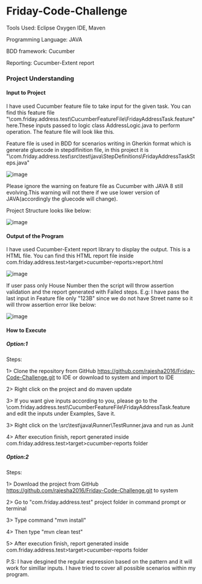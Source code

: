 # Friday-Code-Challenge

Tools Used: Eclipse Oxygen IDE, Maven

Programming Language: JAVA

BDD framework: Cucumber

Reporting: Cucumber-Extent report


### Project Understanding

#### Input to Project
I have used Cucumber feature file to take input for the given task. You can find this feature file "\com.friday.address.test\CucumberFeatureFile\FridayAddressTask.feature" here.These inputs passed to logic class AddressLogic.java to perform operation. The feature file will look like this.

Feature file is used in BDD for scenarios writing in Gherkin format which is generate gluecode in stepdifinition file, in this project it is "\com.friday.address.test\src\test\java\StepDefinitions\FridayAddressTaskSteps.java"

![image](https://user-images.githubusercontent.com/23300234/50474590-8aa9f400-09e7-11e9-9c36-78d973f0115c.png)

Please ignore the warning on feature file as Cucumber with JAVA 8 still evolving.This warning will not there if we use lower version of JAVA(accordingly the gluecode will change).

Project Structure looks like below:

![image](https://user-images.githubusercontent.com/23300234/50472218-e7a0ac80-09dd-11e9-90b8-a704e6b242ed.png)

#### Output of the Program
I have used Cucumber-Extent report library to display the output. This is a HTML file. You can find this HTML report file inside com.friday.address.test>target>cucumber-reports>report.html 

![image](https://user-images.githubusercontent.com/23300234/50470596-241cda00-09d7-11e9-9cdb-56fe380a180f.png)

If user pass only House Number then the script will throw assertion validation and the report generated with Failed steps. E.g: I have pass the last input in Feature file only "123B" since we do not have Street name so it will throw assertion error like below:

![image](https://user-images.githubusercontent.com/23300234/50470804-19af1000-09d8-11e9-93b7-2469d43f203a.png)

#### How to Execute
##### Option:1
Steps:

1> Clone the repository from GitHub https://github.com/rajesha2016/Friday-Code-Challenge.git to IDE or download to system and import to IDE

2> Right click on the project and do maven update

3> If you want give inputs according to you, please go to the \com.friday.address.test\CucumberFeatureFile\FridayAddressTask.feature and edit the inputs under Examples, Save it.

3> Right click on the \src\test\java\Runner\TestRunner.java and run as Junit

4> After execution finish, report generated inside com.friday.address.test>target>cucumber-reports folder

##### Option:2
Steps:

1> Download the project from GitHub https://github.com/rajesha2016/Friday-Code-Challenge.git to system

2> Go to "com.friday.address.test" project folder in command prompt or terminal

3> Type command "mvn install"

4> Then type "mvn clean test"

5> After execution finish, report generated inside com.friday.address.test>target>cucumber-reports folder

P.S: I have desgined the regular expression based on the pattern and it will work for simillar inputs. I have tried to cover all possible scenarios within my program.
